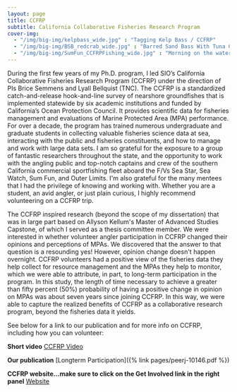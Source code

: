 ```yaml
---
layout: page
title: CCFRP
subtitle: California Collaborative Fisheries Research Program
cover-img: 
  - "/img/big-img/kelpbass_wide.jpg" : "Tagging Kelp Bass / CCFRP"
  - "/img/big-img/BSB_redcrab_wide.jpg" : "Barred Sand Bass With Tuna Crab / CCFRP"
  - "/img/big-img/SumFun_CCFRPFishing_wide.jpg" : "Morning on the water for CCFRP / Erica Mason"
---
```

During the first few years of my Ph.D. program, I led SIO’s California Collaborative Fisheries Research Program (CCFRP) under the direction of PIs Brice Semmens and Lyall Bellquist (TNC). The CCFRP is a standardized catch-and-release hook-and-line survey of nearshore groundfishes that is implemented statewide by six academic institutions and funded by California’s Ocean Protection Council. It provides scientific data for fisheries management and evaluations of Marine Protected Area (MPA) performance.  For over a decade, the program has trained numerous undergraduate and graduate students in collecting valuable fisheries science data at sea, interacting with the public and fisheries constituents, and how to manage and work with large data sets. I am so grateful for the exposure to a group of fantastic researchers throughout the state, and the opportunity to work with the angling public and top-notch captains and crew of the southern California commercial sportfishing fleet aboard the F/Vs Sea Star, Sea Watch, Sum Fun, and Outer Limits. I'm also grateful for the many mentees that I had the privilege of knowing and working with. Whether you are a student, an avid angler, or just plain curious, I highly recommend volunteering on a CCFRP trip.

The CCFRP inspired research (beyond the scope of my dissertation) that was in large part based on Allyson Kellum's Master of Advanced Studies Capstone, of which I served as a thesis committee member. We were interested in whether volunteer angler participation in CCFRP changed their opinions and perceptions of MPAs. We discovered that the answer to that question is a resounding yes! However, opinion change doesn't happen overnight. CCFRP volunteers had a positive view of the fisheries data they help collect for resource management and the MPAs they help to monitor, which we were able to attribute, in part, to long-term participation in the program. In this study, the length of time necessary to achieve a greater than fifty percent (50%) probability of having a positive change in opinion on MPAs was about seven years since joining CCFRP. In this way, we were able to capture the realized benefits of CCFRP as a collaborative research program, beyond the fisheries data it yields.

See below for a link to our publication and for more info on CCFRP, including how you can volunteer:

**Short video** <a href = "https://youtu.be/Y5w4fggjncI">CCFRP Video</a>

**Our publication** [Longterm Participation]({% link pages/peerj-10146.pdf %}) 

**CCFRP website...make sure to click on the Get Involved link in the right panel** <a href = "https://mlml.sjsu.edu/fisheries/ccfrp/">Website</a>
